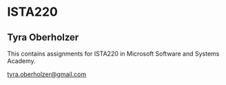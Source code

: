 # ISTA220

## Tyra Oberholzer

This contains assignments for ISTA220 in Microsoft Software and Systems Academy.

tyra.oberholzer@gmail.com